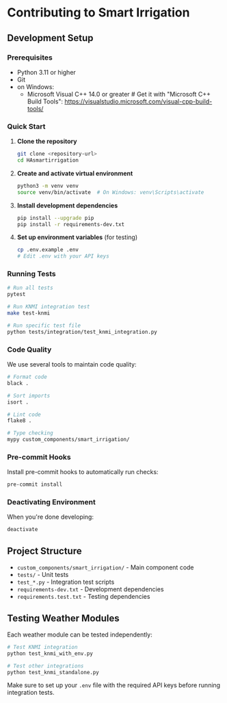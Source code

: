 # Contributing to Smart Irrigation

## Development Setup

### Prerequisites
- Python 3.11 or higher
- Git
- on Windows:
   - Microsoft Visual C++ 14.0 or greater # Get it with "Microsoft C++ Build Tools": https://visualstudio.microsoft.com/visual-cpp-build-tools/

### Quick Start

1. **Clone the repository**
   ```bash
   git clone <repository-url>
   cd HAsmartirrigation
   ```

2. **Create and activate virtual environment**
   ```bash
   python3 -m venv venv
   source venv/bin/activate  # On Windows: venv\Scripts\activate
   ```

3. **Install development dependencies**
   ```bash
   pip install --upgrade pip
   pip install -r requirements-dev.txt
   ```

4. **Set up environment variables** (for testing)
   ```bash
   cp .env.example .env
   # Edit .env with your API keys
   ```

### Running Tests

```bash
# Run all tests
pytest

# Run KNMI integration test
make test-knmi

# Run specific test file
python tests/integration/test_knmi_integration.py
```

### Code Quality

We use several tools to maintain code quality:

```bash
# Format code
black .

# Sort imports
isort .

# Lint code
flake8 .

# Type checking
mypy custom_components/smart_irrigation/
```

### Pre-commit Hooks

Install pre-commit hooks to automatically run checks:

```bash
pre-commit install
```

### Deactivating Environment

When you're done developing:

```bash
deactivate
```

## Project Structure

- `custom_components/smart_irrigation/` - Main component code
- `tests/` - Unit tests
- `test_*.py` - Integration test scripts
- `requirements-dev.txt` - Development dependencies
- `requirements.test.txt` - Testing dependencies

## Testing Weather Modules

Each weather module can be tested independently:

```bash
# Test KNMI integration
python test_knmi_with_env.py

# Test other integrations
python test_knmi_standalone.py
```

Make sure to set up your `.env` file with the required API keys before running integration tests.
